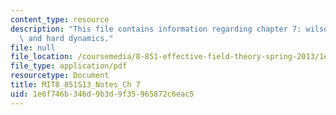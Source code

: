 ```yaml
---
content_type: resource
description: "This file contains information regarding chapter 7: wilson coe\x0Ecients\
  \ and hard dynamics."
file: null
file_location: /coursemedia/8-851-effective-field-theory-spring-2013/1e6f746b346d9b3d9f35965872c6eac5_MIT8_851S13_CofficHardDyna.pdf
file_type: application/pdf
resourcetype: Document
title: MIT8_851S13_Notes_Ch 7
uid: 1e6f746b-346d-9b3d-9f35-965872c6eac5
---
```

